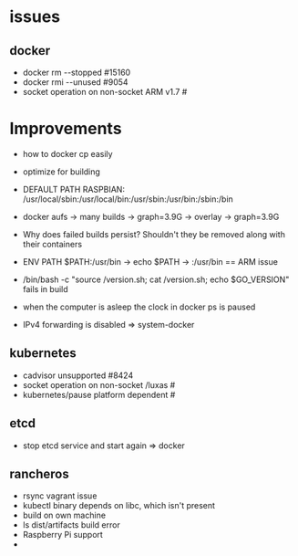 # issues

## docker
 - docker rm --stopped #15160
 - docker rmi --unused #9054
 - socket operation on non-socket ARM v1.7 #
 
 # Improvements
 - how to docker cp easily
 - optimize for building
 - DEFAULT PATH RASPBIAN: /usr/local/sbin:/usr/local/bin:/usr/sbin:/usr/bin:/sbin:/bin



 - docker aufs -> many builds -> graph=3.9G -> overlay -> graph=3.9G
 - Why does failed builds persist? Shouldn't they be removed along with their containers
 - ENV PATH $PATH:/usr/bin -> echo $PATH -> :/usr/bin == ARM issue
 - /bin/bash -c "source /version.sh; cat /version.sh; echo $GO_VERSION" fails in build
 - when the computer is asleep the clock in docker ps is paused
 - IPv4 forwarding is disabled => system-docker


## kubernetes
 - cadvisor unsupported #8424
 - socket operation on non-socket /luxas #
 - kubernetes/pause platform dependent #




## etcd
 - stop etcd service and start again => docker
 



## rancheros
 - rsync vagrant issue
 - kubectl binary depends on libc, which isn't present
 - build on own machine
 - ls dist/artifacts build error
 - Raspberry Pi support
 - 


